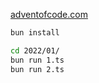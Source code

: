 [adventofcode.com](https://adventofcode.com/)

```bash
bun install

cd 2022/01/
bun run 1.ts
bun run 2.ts
```